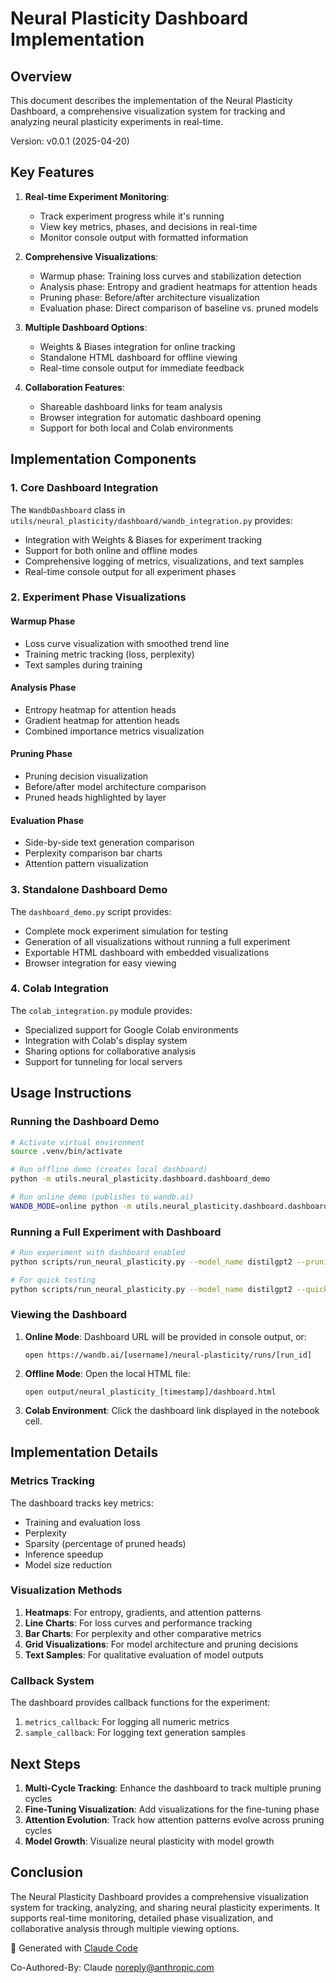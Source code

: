 # Neural Plasticity Dashboard Implementation

## Overview

This document describes the implementation of the Neural Plasticity Dashboard, a comprehensive visualization system for tracking and analyzing neural plasticity experiments in real-time.

Version: v0.0.1 (2025-04-20)

## Key Features

1. **Real-time Experiment Monitoring**:
   - Track experiment progress while it's running
   - View key metrics, phases, and decisions in real-time
   - Monitor console output with formatted information

2. **Comprehensive Visualizations**:
   - Warmup phase: Training loss curves and stabilization detection
   - Analysis phase: Entropy and gradient heatmaps for attention heads
   - Pruning phase: Before/after architecture visualization
   - Evaluation phase: Direct comparison of baseline vs. pruned models

3. **Multiple Dashboard Options**:
   - Weights & Biases integration for online tracking
   - Standalone HTML dashboard for offline viewing
   - Real-time console output for immediate feedback

4. **Collaboration Features**:
   - Shareable dashboard links for team analysis
   - Browser integration for automatic dashboard opening
   - Support for both local and Colab environments

## Implementation Components

### 1. Core Dashboard Integration

The `WandbDashboard` class in `utils/neural_plasticity/dashboard/wandb_integration.py` provides:
- Integration with Weights & Biases for experiment tracking
- Support for both online and offline modes
- Comprehensive logging of metrics, visualizations, and text samples
- Real-time console output for all experiment phases

### 2. Experiment Phase Visualizations

#### Warmup Phase
- Loss curve visualization with smoothed trend line
- Training metric tracking (loss, perplexity)
- Text samples during training

#### Analysis Phase
- Entropy heatmap for attention heads
- Gradient heatmap for attention heads
- Combined importance metrics visualization

#### Pruning Phase
- Pruning decision visualization
- Before/after model architecture comparison
- Pruned heads highlighted by layer

#### Evaluation Phase
- Side-by-side text generation comparison
- Perplexity comparison bar charts
- Attention pattern visualization

### 3. Standalone Dashboard Demo

The `dashboard_demo.py` script provides:
- Complete mock experiment simulation for testing
- Generation of all visualizations without running a full experiment
- Exportable HTML dashboard with embedded visualizations
- Browser integration for easy viewing

### 4. Colab Integration

The `colab_integration.py` module provides:
- Specialized support for Google Colab environments
- Integration with Colab's display system
- Sharing options for collaborative analysis
- Support for tunneling for local servers

## Usage Instructions

### Running the Dashboard Demo

```bash
# Activate virtual environment
source .venv/bin/activate

# Run offline demo (creates local dashboard)
python -m utils.neural_plasticity.dashboard.dashboard_demo

# Run online demo (publishes to wandb.ai)
WANDB_MODE=online python -m utils.neural_plasticity.dashboard.dashboard_demo --online
```

### Running a Full Experiment with Dashboard

```bash
# Run experiment with dashboard enabled
python scripts/run_neural_plasticity.py --model_name distilgpt2 --pruning_strategy entropy --pruning_level 0.2 --use_dashboard

# For quick testing
python scripts/run_neural_plasticity.py --model_name distilgpt2 --quick_test --use_dashboard
```

### Viewing the Dashboard

1. **Online Mode**: Dashboard URL will be provided in console output, or:
   ```
   open https://wandb.ai/[username]/neural-plasticity/runs/[run_id]
   ```

2. **Offline Mode**: Open the local HTML file:
   ```
   open output/neural_plasticity_[timestamp]/dashboard.html
   ```

3. **Colab Environment**: Click the dashboard link displayed in the notebook cell.

## Implementation Details

### Metrics Tracking

The dashboard tracks key metrics:
- Training and evaluation loss
- Perplexity
- Sparsity (percentage of pruned heads)
- Inference speedup
- Model size reduction

### Visualization Methods

1. **Heatmaps**: For entropy, gradients, and attention patterns
2. **Line Charts**: For loss curves and performance tracking
3. **Bar Charts**: For perplexity and other comparative metrics
4. **Grid Visualizations**: For model architecture and pruning decisions
5. **Text Samples**: For qualitative evaluation of model outputs

### Callback System

The dashboard provides callback functions for the experiment:
1. `metrics_callback`: For logging all numeric metrics
2. `sample_callback`: For logging text generation samples

## Next Steps

1. **Multi-Cycle Tracking**: Enhance the dashboard to track multiple pruning cycles
2. **Fine-Tuning Visualization**: Add visualizations for the fine-tuning phase
3. **Attention Evolution**: Track how attention patterns evolve across pruning cycles
4. **Model Growth**: Visualize neural plasticity with model growth

## Conclusion

The Neural Plasticity Dashboard provides a comprehensive visualization system for tracking, analyzing, and sharing neural plasticity experiments. It supports real-time monitoring, detailed phase visualization, and collaborative analysis through multiple viewing options.

🤖 Generated with [Claude Code](https://claude.ai/code)

Co-Authored-By: Claude <noreply@anthropic.com>